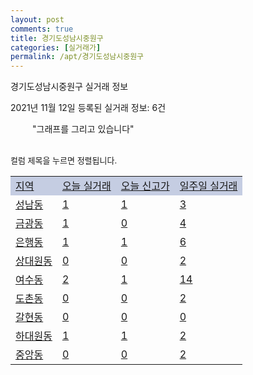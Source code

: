 ```yaml
---
layout: post
comments: true
title: 경기도성남시중원구
categories: [실거래가]
permalink: /apt/경기도성남시중원구
---
```


경기도성남시중원구 실거래 정보

2021년 11월 12일 등록된 실거래 정보: 6건

<!--<script async src="https://pagead2.googlesyndication.com/pagead/js/adsbygoogle.js?client=ca-pub-3485438051770037"
 crossorigin="anonymous"></script>-->

<script type="text/javascript">
  google.charts.load('current', {'packages':['corechart']});
  google.charts.setOnLoadCallback(drawChart);

  function drawChart() {
    var data = google.visualization.arrayToDataTable([['거래일', '매매', '전월세', '전매'], ['21-01', 116, 174, 61], ['21-02', 75, 166, 39], ['21-03', 89, 181, 22], ['21-04', 91, 138, 16], ['21-05', 108, 150, 26], ['21-06', 91, 155, 9], ['21-07', 108, 178, 6], ['21-08', 80, 146, 6], ['21-09', 50, 109, 2], ['21-10', 44, 118, 1], ['21-11', 0, 15, 0]]);

    var options = {
      title: '최근 1년간 유형별 거래량 추이',
      legend: { position: 'bottom' }
    };

    setTimeout(function() {
        var chart = new google.visualization.LineChart(document.getElementById('columnchart_material'));
        chart.draw(data, (options));
        document.getElementById('loading').style.display = 'none';
        var dayLabel = (new Date()).getDay();
        if (dayLabel < 2) {
            sorttable.innerSortFunction.apply(document.getElementById('week'), []);
            sorttable.innerSortFunction.apply(document.getElementById('week'), []);        
        }
        else {
            sorttable.innerSortFunction.apply(document.getElementById('today'), []);
            sorttable.innerSortFunction.apply(document.getElementById('today'), []);
        }
    }, 200);

  }
</script>

<div id="loading" style="z-index:20; display: block; margin-left: 35px">"그래프를 그리고 있습니다"</div>
<div id="columnchart_material" style="width: 95%; margin-left: -35px; display: block"></div>
<!--<div style="width: 95%; margin-left: -35px; display: block">
      <script async src="https://pagead2.googlesyndication.com/pagead/js/adsbygoogle.js?client=ca-pub-3485438051770037"
          crossorigin="anonymous"></script>
      <ins class="adsbygoogle"
          style="display:block"
          data-ad-format="fluid"
          data-ad-layout-key="-fb+5w+4e-db+86"
          data-ad-client="ca-pub-3485438051770037"
          data-ad-slot="1827090281"></ins>
      <script>
          (adsbygoogle = window.adsbygoogle || []).push({});
      </script>
</div>-->
<br>

<font size='small' style='font-size: small;'>컬럼 제목을 누르면 정렬됩니다.</font>
<table class="sortable">
  <tr style='background-color: rgba(114, 132, 186,0.4);'>
    <td id="region"><a href="#">지역</a></td>
    <td id="today"><a href="#">오늘 실거래</a></td>
    <td id="today_new"><a href="#">오늘 신고가</a></td>
    <td id="week"><a href="#">일주일 실거래</a></td>
  </tr>

  
  <tr class="item">
    <td><a href="경기도성남시중원구성남동">성남동</a></td>
    <td><a href="경기도성남시중원구성남동">1</a></td>
    <td><a href="경기도성남시중원구성남동">1</a></td>
    <td><a href="경기도성남시중원구성남동">3</a></td>
  </tr>
    

  <tr class="item">
    <td><a href="경기도성남시중원구금광동">금광동</a></td>
    <td><a href="경기도성남시중원구금광동">1</a></td>
    <td><a href="경기도성남시중원구금광동">0</a></td>
    <td><a href="경기도성남시중원구금광동">4</a></td>
  </tr>
    

  <tr class="item">
    <td><a href="경기도성남시중원구은행동">은행동</a></td>
    <td><a href="경기도성남시중원구은행동">1</a></td>
    <td><a href="경기도성남시중원구은행동">1</a></td>
    <td><a href="경기도성남시중원구은행동">6</a></td>
  </tr>
    

  <tr class="item">
    <td><a href="경기도성남시중원구상대원동">상대원동</a></td>
    <td><a href="경기도성남시중원구상대원동">0</a></td>
    <td><a href="경기도성남시중원구상대원동">0</a></td>
    <td><a href="경기도성남시중원구상대원동">2</a></td>
  </tr>
    

  <tr class="item">
    <td><a href="경기도성남시중원구여수동">여수동</a></td>
    <td><a href="경기도성남시중원구여수동">2</a></td>
    <td><a href="경기도성남시중원구여수동">1</a></td>
    <td><a href="경기도성남시중원구여수동">14</a></td>
  </tr>
    

  <tr class="item">
    <td><a href="경기도성남시중원구도촌동">도촌동</a></td>
    <td><a href="경기도성남시중원구도촌동">0</a></td>
    <td><a href="경기도성남시중원구도촌동">0</a></td>
    <td><a href="경기도성남시중원구도촌동">2</a></td>
  </tr>
    

  <tr class="item">
    <td><a href="경기도성남시중원구갈현동">갈현동</a></td>
    <td><a href="경기도성남시중원구갈현동">0</a></td>
    <td><a href="경기도성남시중원구갈현동">0</a></td>
    <td><a href="경기도성남시중원구갈현동">0</a></td>
  </tr>
    

  <tr class="item">
    <td><a href="경기도성남시중원구하대원동">하대원동</a></td>
    <td><a href="경기도성남시중원구하대원동">1</a></td>
    <td><a href="경기도성남시중원구하대원동">1</a></td>
    <td><a href="경기도성남시중원구하대원동">2</a></td>
  </tr>
    

  <tr class="item">
    <td><a href="경기도성남시중원구중앙동">중앙동</a></td>
    <td><a href="경기도성남시중원구중앙동">0</a></td>
    <td><a href="경기도성남시중원구중앙동">0</a></td>
    <td><a href="경기도성남시중원구중앙동">2</a></td>
  </tr>
    


</table>


    